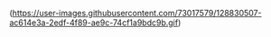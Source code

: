 (https://user-images.githubusercontent.com/73017579/128830507-ac614e3a-2edf-4f89-ae9c-74cf1a9bdc9b.gif)


<!--
**sahasra09/sahasra09** is a ✨ _special_ ✨ repository because its `README.md` (this file) appears on your GitHub profile.

Here are some ideas to get you started:



